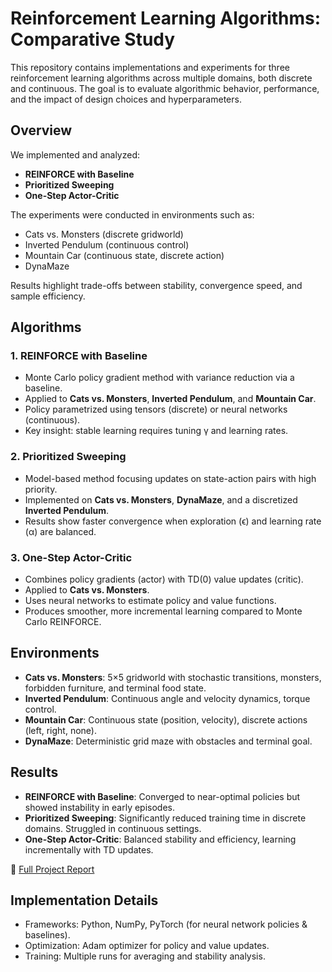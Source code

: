 # Reinforcement Learning Algorithms: Comparative Study

This repository contains implementations and experiments for three reinforcement learning algorithms across multiple domains, both discrete and continuous. The goal is to evaluate algorithmic behavior, performance, and the impact of design choices and hyperparameters.

## Overview
We implemented and analyzed:
- **REINFORCE with Baseline**  
- **Prioritized Sweeping**  
- **One-Step Actor-Critic**

The experiments were conducted in environments such as:
- Cats vs. Monsters (discrete gridworld)  
- Inverted Pendulum (continuous control)  
- Mountain Car (continuous state, discrete action)  
- DynaMaze  

Results highlight trade-offs between stability, convergence speed, and sample efficiency.

## Algorithms

### 1. REINFORCE with Baseline
- Monte Carlo policy gradient method with variance reduction via a baseline.  
- Applied to **Cats vs. Monsters**, **Inverted Pendulum**, and **Mountain Car**.  
- Policy parametrized using tensors (discrete) or neural networks (continuous).  
- Key insight: stable learning requires tuning γ and learning rates.  

### 2. Prioritized Sweeping
- Model-based method focusing updates on state-action pairs with high priority.  
- Implemented on **Cats vs. Monsters**, **DynaMaze**, and a discretized **Inverted Pendulum**.  
- Results show faster convergence when exploration (ϵ) and learning rate (α) are balanced.  

### 3. One-Step Actor-Critic
- Combines policy gradients (actor) with TD(0) value updates (critic).  
- Applied to **Cats vs. Monsters**.  
- Uses neural networks to estimate policy and value functions.  
- Produces smoother, more incremental learning compared to Monte Carlo REINFORCE.  

## Environments
- **Cats vs. Monsters**: 5×5 gridworld with stochastic transitions, monsters, forbidden furniture, and terminal food state.  
- **Inverted Pendulum**: Continuous angle and velocity dynamics, torque control.  
- **Mountain Car**: Continuous state (position, velocity), discrete actions (left, right, none).  
- **DynaMaze**: Deterministic grid maze with obstacles and terminal goal.  

## Results
- **REINFORCE with Baseline**: Converged to near-optimal policies but showed instability in early episodes.  
- **Prioritized Sweeping**: Significantly reduced training time in discrete domains. Struggled in continuous settings.  
- **One-Step Actor-Critic**: Balanced stability and efficiency, learning incrementally with TD updates.  

📄 [Full Project Report](report/RL_project_report.pdf)

## Implementation Details
- Frameworks: Python, NumPy, PyTorch (for neural network policies & baselines).  
- Optimization: Adam optimizer for policy and value updates.  
- Training: Multiple runs for averaging and stability analysis.  

